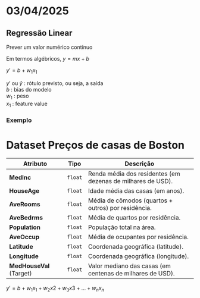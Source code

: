 # 03/04/2025

## Regressão Linear

Prever um valor numérico contínuo  

Em termos algébricos, $y=mx+b$


$y' = b+w_1x_1$

$y'$ ou $\hat{y}$ : rótulo previsto, ou seja, a saída  
$b$ : bias do modelo  
$w_1$ : peso  
$x_1$ : feature value  

### Exemplo

# **Dataset Preços de casas de Boston**

| Atributo       | Tipo          | Descrição                                                                |
|----------------|---------------|--------------------------------------------------------------------------|
| **MedInc**     | `float`       | Renda média dos residentes (em dezenas de milhares de USD).              |
| **HouseAge**   | `float`       | Idade média das casas (em anos).                                         |
| **AveRooms**   | `float`       | Média de cômodos (quartos + outros) por residência.                      |
| **AveBedrms**  | `float`       | Média de quartos por residência.                                         |
| **Population** | `float`       | População total na área.                                                 |
| **AveOccup**   | `float`       | Média de ocupantes por residência.                                       |
| **Latitude**   | `float`       | Coordenada geográfica (latitude).                                        |
| **Longitude**  | `float`       | Coordenada geográfica (longitude).                                       |
| **MedHouseVal** (Target) | `float` | Valor mediano das casas (em centenas de milhares de USD).            |


$y' = b + w_1x_1 + w_2x2 + w_3x3 + ... + w_nx_n$
